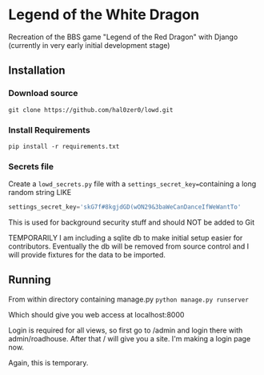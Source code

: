 # Legend of the White Dragon
Recreation of the BBS game "Legend of the Red Dragon" with Django
(currently in very early initial development stage)

## Installation
### Download source
```git clone https://github.com/hal0zer0/lowd.git```

### Install Requirements
```pip install -r requirements.txt```

### Secrets file
Create a ```lowd_secrets.py``` file with a ```settings_secret_key=```containing a long random string LIKE
```python
settings_secret_key='skG7f#8kgjdGD(wON29&3baWeCanDanceIfWeWantTo'
```
This is used for background security stuff and should NOT be added to Git

TEMPORARILY I am including a sqlite db to make initial setup easier for contributors.  Eventually the db will be removed from source control and I will provide fixtures for the data to be imported.

## Running
From within directory containing manage.py
```python manage.py runserver```

Which should give you web access at localhost:8000

Login is required for all views, so first go to /admin and login there with admin/roadhouse.  After that / will give you a site.  I'm making a login page now.

Again, this is temporary.  